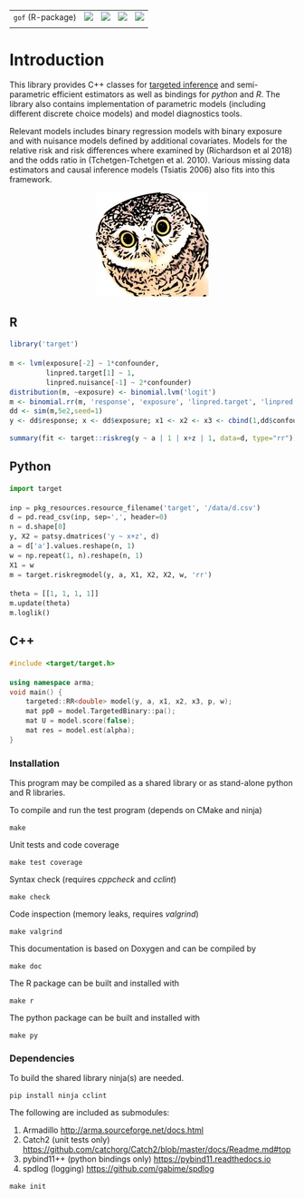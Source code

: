 
|                     |                                                                                                      |                                                                                                                                     |                                                                                                            |                                                                                                              |
|:--------------------|:-----------------------------------------------------------------------------------------------------|:------------------------------------------------------------------------------------------------------------------------------------|:-----------------------------------------------------------------------------------------------------------|:-------------------------------------------------------------------------------------------------------------|
| ``gof`` (R-package) | [<img src="https://travis-ci.org/kkholst/gof.svg?branch=master">](https://travis-ci.org/kkholst/gof) | [<img src="https://codecov.io/github/kkholst/gof/coverage.svg?branch=master">](https://codecov.io/github/kkholst/gof?branch=master) | [<img src="http://www.r-pkg.org/badges/version/gof">](http://cran.rstudio.com/web/packages/gof/index.html) | [<img src="http://cranlogs.r-pkg.org/badges/gof">](http://cranlogs.r-pkg.org/downloads/total/last-month/gof) |
|                     |                                                                                                      |                                                                                                                                     |                                                                                                            |                                                                                                              |

# Introduction

This library provides C++ classes for [targeted
inference](doc/targeted.md) and semi-parametric efficient estimators
as well as bindings for *python* and *R*. The library also contains
implementation of parametric models (including different
discrete choice models) and model diagnostics tools.

Relevant models includes binary regression models with binary
exposure and with nuisance models defined by additional
covariates. Models for the relative risk and risk differences where
examined by (Richardson et al 2018) and the odds ratio in
(Tchetgen-Tchetgen et al. 2010). Various missing data estimators and
causal inference models (Tsiatis 2006) also fits into this framework.

<p align="center">
  <img width="200"  src="doc/images/targeted.jpg">
</p>

## R
```r
library('target')

m <- lvm(exposure[-2] ~ 1*confounder,
         linpred.target[1] ~ 1,
         linpred.nuisance[-1] ~ 2*confounder)
distribution(m, ~exposure) <- binomial.lvm('logit')
m <- binomial.rr(m, 'response', 'exposure', 'linpred.target', 'linpred.nuisance')
dd <- sim(m,5e2,seed=1)
y <- dd$response; x <- dd$exposure; x1 <- x2 <- x3 <- cbind(1,dd$confounder); weights <- rep(1,length(y))
```

```r
summary(fit <- target::riskreg(y ~ a | 1 | x+z | 1, data=d, type="rr"))
```

## Python
```python
import target

inp = pkg_resources.resource_filename('target', '/data/d.csv')
d = pd.read_csv(inp, sep=',', header=0)
n = d.shape[0]
y, X2 = patsy.dmatrices('y ~ x+z', d)
a = d['a'].values.reshape(n, 1)
w = np.repeat(1, n).reshape(n, 1)
X1 = w
m = target.riskregmodel(y, a, X1, X2, X2, w, 'rr')

theta = [[1, 1, 1, 1]]
m.update(theta)
m.loglik()

```

## C++
```cpp
#include <target/target.h>

using namespace arma;
void main() {
	targeted::RR<double> model(y, a, x1, x2, x3, p, w);
	mat pp0 = model.TargetedBinary::pa();
    mat U = model.score(false);
    mat res = model.est(alpha);
}

```

### Installation

This program may be compiled as a shared library or as stand-alone
python and R libraries.


To compile and run the test program (depends on CMake and ninja)
```
make
```	

Unit tests and code coverage
```
make test coverage
```

Syntax check (requires *cppcheck* and *cclint*) 
```
make check
```

Code inspection (memory leaks, requires *valgrind*)
```
make valgrind
```

This documentation is based on Doxygen and can be compiled by
```
make doc
```

The R package can be built and installed with
```
make r
```

The python package can be built and installed with
```
make py
```

### Dependencies

To build the shared library ninja(s) are needed.
```
pip install ninja cclint 

```

The following are included as submodules:
1. Armadillo <http://arma.sourceforge.net/docs.html>
2. Catch2 (unit tests only) <https://github.com/catchorg/Catch2/blob/master/docs/Readme.md#top>
3. pybind11++ (python bindings only) <https://pybind11.readthedocs.io>
4. spdlog (logging) <https://github.com/gabime/spdlog>
```
make init
```

